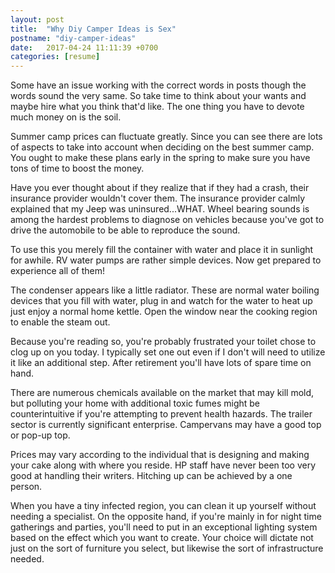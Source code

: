 ```yaml
---
layout: post
title:  "Why Diy Camper Ideas is Sex"
postname: "diy-camper-ideas"
date:   2017-04-24 11:11:39 +0700
categories: [resume]
---
```

Some have an issue working with the correct words in posts though the words sound the very same. So take time to think about your wants and maybe hire what you think that'd like. The one thing you have to devote much money on is the soil.

Summer camp prices can fluctuate greatly. Since you can see there are lots of aspects to take into account when deciding on the best summer camp. You ought to make these plans early in the spring to make sure you have tons of time to boost the money.

Have you ever thought about if they realize that if they had a crash, their insurance provider wouldn't cover them. The insurance provider calmly explained that my Jeep was uninsured...WHAT. Wheel bearing sounds is among the hardest problems to diagnose on vehicles because you've got to drive the automobile to be able to reproduce the sound.

To use this you merely fill the container with water and place it in sunlight for awhile. RV water pumps are rather simple devices. Now get prepared to experience all of them!

The condenser appears like a little radiator. These are normal water boiling devices that you fill with water, plug in and watch for the water to heat up just enjoy a normal home kettle. Open the window near the cooking region to enable the steam out.

Because you're reading so, you're probably frustrated your toilet chose to clog up on you today. I typically set one out even if I don't will need to utilize it like an additional step. After retirement you'll have lots of spare time on hand.

There are numerous chemicals available on the market that may kill mold, but polluting your home with additional toxic fumes might be counterintuitive if you're attempting to prevent health hazards. The trailer sector is currently significant enterprise. Campervans may have a good top or pop-up top.

Prices may vary according to the individual that is designing and making your cake along with where you reside. HP staff have never been too very good at handling their writers. Hitching up can be achieved by a one person.

When you have a tiny infected region, you can clean it up yourself without needing a specialist. On the opposite hand, if you're mainly in for night time gatherings and parties, you'll need to put in an exceptional lighting system based on the effect which you want to create. Your choice will dictate not just on the sort of furniture you select, but likewise the sort of infrastructure needed.

